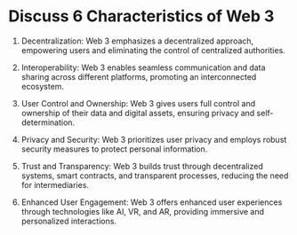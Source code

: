 # Discuss 6 Characteristics of Web 3

1. Decentralization: Web 3 emphasizes a decentralized approach, empowering users and eliminating the control of centralized authorities.

2. Interoperability: Web 3 enables seamless communication and data sharing across different platforms, promoting an interconnected ecosystem.

3. User Control and Ownership: Web 3 gives users full control and ownership of their data and digital assets, ensuring privacy and self-determination.

4. Privacy and Security: Web 3 prioritizes user privacy and employs robust security measures to protect personal information.

5. Trust and Transparency: Web 3 builds trust through decentralized systems, smart contracts, and transparent processes, reducing the need for intermediaries.

6. Enhanced User Engagement: Web 3 offers enhanced user experiences through technologies like AI, VR, and AR, providing immersive and personalized interactions.
